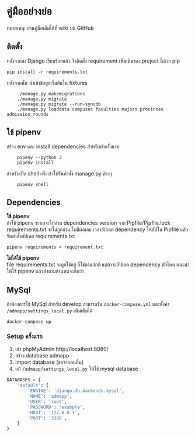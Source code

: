 # คู่มืออย่างย่อ

หมายเหตุ: อ่านคู่มือเต็มได้ที่ wiki บน GitHub

## ติดตั้ง

หลังจากลง Django เรียบร้อยแล้ว จึงติดตั้ง requirement เพิ่มเติมของ project นี้ด้วย pip

    pip install -r requirements.txt

หลังจากนั้น นำเข้าข้อมูลเริ่มต้นใน fixtures

```
    ./manage.py makemigrations
    ./manage.py migrate
    ./manage.py migrate --run-syncdb
    ./manage.py loaddata campuses faculties majors provinces admission_rounds
```


## ใช้ pipenv
สร้าง env และ install dependencies สำหรับทำครั้งแรก
```
    pipenv --python 3
    pipenv install
```
สำหรับเปิด shell เพื่อเข้าไปรันคำสั่ง manage.py ต่างๆ
```
    pipenv shell
```


## Dependencies
**ใช้ pipenv**  
ถ้าใช้ pipenv ระบบจะไปอ่าน dependencies version จาก Pipfile/Pipfile.lock  
requirements.txt จะไม่ถูกอ่าน ไม่มีผลเลย เวลาอัปเดต dependency ให้อัปใน Pipfile แล้วรันคำสั่งอัปเดต requirements.txt
```shell
pipenv requirements > requirement.txt
```
**ไม่ได้ใช้ pipenv**  
file requirements.txt จะถูกใช้อยู่ ก็ใช้ตามปกติ แต่ถ้าจะอัปเดต dependency ตัวไหน แนะนำให้ใช้ pipenv แล้วทำตามด้านบนจะดีกว่า


## MySql
ถ้าต้องการใช้ MySql สำหรับ develop สามารถรัน `docker-compose.yml` และตั้งค่า `/admapp/settings_local.py` เพิมเติมได้
```shell
docker-compose up
```

### Setup ครั้งแรก
1. เข้า phpMyAdmin http://localhost:8080/  
2. สร้าง database admapp
3. import database (ขอจากคนอื่น)
4. แก้ `/admapp/settings_local.py` ให้ใช้ mysql database
```python
DATABASES = {
    'default': {
        'ENGINE': 'django.db.backends.mysql',
        'NAME': 'admapp',
        'USER': 'root',
        'PASSWORD': 'example',
        'HOST': '127.0.0.1',
        'PORT': '3306',
    }
}
```
